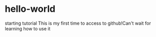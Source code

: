 # hello-world
starting tutorial
This is my first time to access to github!Can't wait for learning how to use it
